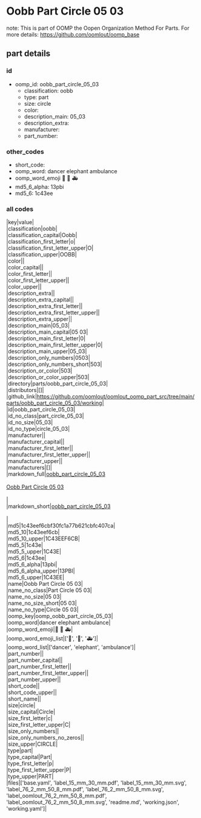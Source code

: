 # Oobb Part Circle 05 03  

note: This is part of OOMP the Oopen Organization Method For Parts. For more details: https://github.com/oomlout/oomp_base

##  part details





### id
* oomp_id: oobb_part_circle_05_03
  * classification: oobb
  * type: part
  * size: circle
  * color: 
  * description_main: 05_03
  * description_extra: 
  * manufacturer: 
  * part_number: 

### other_codes
* short_code: 
* oomp_word: dancer elephant ambulance
* oomp_word_emoji :dancer: :elephant: :ambulance:
* md5_6_alpha: 13pbi
* md5_6: 1c43ee

### all codes 
|key|value|  
|classification|oobb|  
|classification_capital|Oobb|  
|classification_first_letter|o|  
|classification_first_letter_upper|O|  
|classification_upper|OOBB|  
|color||  
|color_capital||  
|color_first_letter||  
|color_first_letter_upper||  
|color_upper||  
|description_extra||  
|description_extra_capital||  
|description_extra_first_letter||  
|description_extra_first_letter_upper||  
|description_extra_upper||  
|description_main|05_03|  
|description_main_capital|05 03|  
|description_main_first_letter|0|  
|description_main_first_letter_upper|0|  
|description_main_upper|05_03|  
|description_only_numbers|0503|  
|description_only_numbers_short|503|  
|description_or_color|503|  
|description_or_color_upper|503|  
|directory|parts/oobb_part_circle_05_03|  
|distributors|[]|  
|github_link|https://github.com/oomlout/oomlout_oomp_part_src/tree/main/parts/oobb_part_circle_05_03/working|  
|id|oobb_part_circle_05_03|  
|id_no_class|part_circle_05_03|  
|id_no_size|05_03|  
|id_no_type|circle_05_03|  
|manufacturer||  
|manufacturer_capital||  
|manufacturer_first_letter||  
|manufacturer_first_letter_upper||  
|manufacturer_upper||  
|manufacturers|[]|  
|markdown_full|[oobb_part_circle_05_03](https://github.com/oomlout/oomlout_oomp_part_src/tree/main/parts/oobb_part_circle_05_03/working)<br>[](https://github.com/oomlout/oomlout_oomp_part_src/tree/main/parts/oobb_part_circle_05_03/working)<br>[Oobb Part Circle 05 03](https://github.com/oomlout/oomlout_oomp_part_src/tree/main/parts/oobb_part_circle_05_03/working)<br><br>|  
|markdown_short|[oobb_part_circle_05_03](https://github.com/oomlout/oomlout_oomp_part_src/tree/main/parts/oobb_part_circle_05_03/working)<br><br>|  
|md5|1c43eef6cbf30fc1a77b621cbfc407ca|  
|md5_10|1c43eef6cb|  
|md5_10_upper|1C43EEF6CB|  
|md5_5|1c43e|  
|md5_5_upper|1C43E|  
|md5_6|1c43ee|  
|md5_6_alpha|13pbi|  
|md5_6_alpha_upper|13PBI|  
|md5_6_upper|1C43EE|  
|name|Oobb Part Circle 05 03|  
|name_no_class|Part Circle 05 03|  
|name_no_size|05 03|  
|name_no_size_short|05 03|  
|name_no_type|Circle 05 03|  
|oomp_key|oomp_oobb_part_circle_05_03|  
|oomp_word|dancer elephant ambulance|  
|oomp_word_emoji|:dancer: :elephant: :ambulance:|  
|oomp_word_emoji_list|[':dancer:', ':elephant:', ':ambulance:']|  
|oomp_word_list|['dancer', 'elephant', 'ambulance']|  
|part_number||  
|part_number_capital||  
|part_number_first_letter||  
|part_number_first_letter_upper||  
|part_number_upper||  
|short_code||  
|short_code_upper||  
|short_name||  
|size|circle|  
|size_capital|Circle|  
|size_first_letter|c|  
|size_first_letter_upper|C|  
|size_only_numbers||  
|size_only_numbers_no_zeros||  
|size_upper|CIRCLE|  
|type|part|  
|type_capital|Part|  
|type_first_letter|p|  
|type_first_letter_upper|P|  
|type_upper|PART|  
|files|['base.yaml', 'label_15_mm_30_mm.pdf', 'label_15_mm_30_mm.svg', 'label_76_2_mm_50_8_mm.pdf', 'label_76_2_mm_50_8_mm.svg', 'label_oomlout_76_2_mm_50_8_mm.pdf', 'label_oomlout_76_2_mm_50_8_mm.svg', 'readme.md', 'working.json', 'working.yaml']|  
